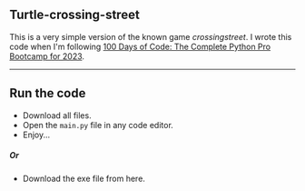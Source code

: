 ## Turtle-crossing-street
This is a very simple version of the known game $crossing street$.
I wrote this code when I'm following [100 Days of Code: The Complete Python Pro Bootcamp for 2023]([https://](https://www.udemy.com/course/100-days-of-code/?src=sac&kw=100+d+of+py)]).

----------

## Run the code
- Download all files.
- Open the `main.py` file in any code editor.
- Enjoy...
##### Or
- Download the exe file from here.
